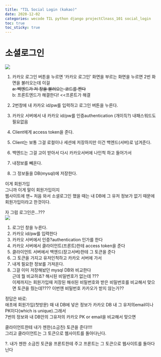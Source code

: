 ```yaml
---
title: "TIL Social Login (kakao)"
date: 2020-12-02
categories: wecode TIL python django projectClnass_101 social_login
toc: true
toc_sticky: true
---
```

  
# 소셜로그인  
  
![](https://images.velog.io/images/noahshin__11/post/24b3b992-1a67-428e-ac69-08d0002c6c4b/Screen%20Shot%202020-12-02%20at%207.22.27%20PM.png)  
  
  
1. 카카오 로그인 버튼을 누르면 ‘카카오 로그인’ 화면을 부르는 화면을 누르면 2번 화면을 불러오는데 이걸  
~~a: 백엔드가 저 창을 불러오는 코드를 짠다~~  
b: 프론트엔드가 해결한다! <<프론트가 해결  
  
2. 2번창에 내 카카오 id/pw를 입력하고 로그인 버튼을 누른다.  
  
3. 카카오 서버에서 내 카카오 id/pw를 인증authentication (개이득?) 내패스워드도 필요없음  
  
4. Client에게 access token을 준다.  
  
5. Client는 보통 그걸 로컬이나 세션에 저장하지만 이건 백엔드(서버)로 넘겨준다.  
6. 백엔드는 그걸 고이 받아서 다시 카카오서버에 나인척 하고 들어가서  
  
7. 내정보를 빼온다.  
8. 그 정보들을 DB(mysql)에 저장한다.  
  
이게 회원가입  
그니까 이게 말이 회원가입이지  
웹사이트에 맨~ 처음 와서 소셜로그인 했을 때는 내 DB에 그 유저 정보가 없기 때문에 회원가입이라고 한것이다.  
  
  
자 그럼 로그인은...???  
![](https://images.velog.io/images/noahshin__11/post/24b3b992-1a67-428e-ac69-08d0002c6c4b/Screen%20Shot%202020-12-02%20at%207.22.27%20PM.png)  
  
1. 로그인 창을 누른다.  
2. 카카오 id/pw를 입력한다  
3. 카카오 서버에서 인증?authentication 인가를 한다  
4. 카카오 서버에서 클라이언트(프론트)한테 access token을 준다  
5. 클라이언트 서버에서 백엔드(장고서버)한테 그 토큰을 준다  
6. 그 토큰을 가지고 유저인척하고 카카오 서버에 가서  
7. 내게 필요한 정보를 가져온다.  
8. 그걸 이미 저장해놨던 mysql DB와 비교한다  
근데 뭘 비교하죠? 해시된 비밀번호가 없는데 ???  
이제까지는 회원가입때 저장된 해쉬된 비밀번호와 받은 비밀번호를 비교해서 맞으면 토큰을 줬는데???? 이번엔 비밀번호 카카오가 받지 않는가??  
  
정답은 바로:  
애초에 회원가입(첫방문) 때 내 DB에 넣은 정보가 카카오 DB 내 그 유저의email이나 PK이다(which is unique).그래서  
7번의 정보와 내 DB안의 그유저의 카카오 PK or email을 비교해서 맞으면  
  
클라이언트한테 내가 젠한(소금친) 토큰을 준다!!!!  
그리고 클라이언트는 그 토큰으로 웹사이트를 돌아다닌다.  
  
?. 내가 젠한 소금친 토큰을 프론트한테 주고 프론트는 그 토큰으로 웹사이트를 돌아다닌다  

